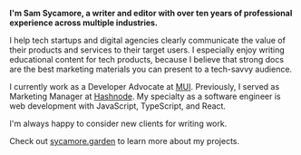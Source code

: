 **I'm Sam Sycamore, a writer and editor with over ten years of professional experience across multiple industries.**

I help tech startups and digital agencies clearly communicate the value of their products and services to their target users. I especially enjoy writing educational content for tech products, because I believe that strong docs are the best marketing materials you can present to a tech-savvy audience.

I currently work as a Developer Advocate at [MUI](https://mui.com). Previously, I served as Marketing Manager at [Hashnode](https://hashnode.com). My specialty as a software engineer is web development with JavaScript, TypeScript, and React.

I'm always happy to consider new clients for writing work.

Check out [sycamore.garden](https://sycamore.garden) to learn more about my projects.
